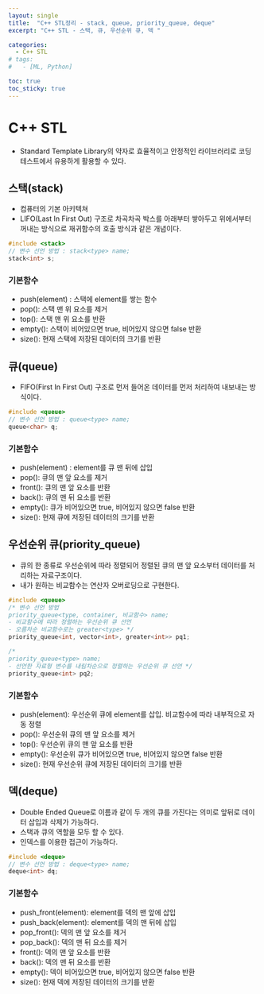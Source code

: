 ```yaml
---
layout: single
title:  "C++ STL정리 - stack, queue, priority_queue, deque"
excerpt: "C++ STL - 스택, 큐, 우선순위 큐, 덱 "

categories:
  - C++ STL
# tags:
#   - [ML, Python]

toc: true
toc_sticky: true
---
```


# C++ STL
- Standard Template Library의 약자로 효율적이고 안정적인 라이브러리로 코딩 테스트에서 유용하게 활용할 수 있다.

## 스택(stack)
- 컴퓨터의 기본 아키텍쳐
- LIFO(Last In First Out) 구조로 차곡차곡 박스를 아래부터 쌓아두고 위에서부터 꺼내는 방식으로 재귀함수의 호출 방식과 같은 개념이다.

```c
#include <stack>
// 변수 선언 방법 : stack<type> name;
stack<int> s;
```

### 기본함수

- push(element) : 스택에 element를 쌓는 함수
- pop(): 스택 맨 위 요소를 제거
- top(): 스택 맨 위 요소를 반환
- empty(): 스택이 비어있으면 true, 비어있지 않으면  false 반환
- size(): 현재 스택에 저장된 데이터의 크기를 반환

## 큐(queue)
- FIFO(First In First Out) 구조로 먼저 들어온 데이터를 먼저 처리하여 내보내는 방식이다.

```c
#include <queue>
// 변수 선언 방법 : queue<type> name;
queue<char> q;
```

### 기본함수

- push(element) : element를 큐 맨 뒤에 삽입
- pop(): 큐의 맨 앞 요소를 제거
- front(): 큐의 맨 앞 요소를 반환
- back(): 큐의 맨 뒤 요소를 반환
- empty(): 큐가 비어있으면 true, 비어있지 않으면  false 반환
- size(): 현재 큐에 저장된 데이터의 크기를 반환

## 우선순위 큐(priority_queue)
- 큐의 한 종류로 우선순위에 따라 정렬되어 정렬된 큐의 맨 앞 요소부터 데이터를 처리하는 자료구조이다.
- 내가 원하는 비교함수는 연산자 오버로딩으로 구현한다.

```c
#include <queue>
/* 변수 선언 방법 
priority_queue<type, container, 비교함수> name;
- 비교함수에 따라 정렬하는 우선순위 큐 선언
- 오름차순 비교함수로는 greater<type> */
priority_queue<int, vector<int>, greater<int>> pq1;

/*
priority_queue<type> name;
- 선언한 자료형 변수를 내림차순으로 정렬하는 우선순위 큐 선언 */
priority_queue<int> pq2;

```

### 기본함수
- push(element): 우선순위 큐에 element를 삽입. 비교함수에 따라 내부적으로 자동 정렬
- pop(): 우선순위 큐의 맨 앞 요소를 제거
- top(): 우선순위 큐의 맨 앞 요소를 반환
- empty(): 우선순위 큐가 비어있으면 true, 비어있지 않으면 false 반환
- size(): 현재 우선순위 큐에 저장된 데이터의 크기를 반환

## 덱(deque)
- Double Ended Queue로 이름과 같이 두 개의 큐를 가진다는 의미로 앞뒤로 데이터 삽입과 삭제가 가능하다.
- 스택과 큐의 역할을 모두 할 수 있다.
- 인덱스를 이용한 접근이 가능하다.

```c
#include <deque>
// 변수 선언 방법 : deque<type> name;
deque<int> dq;
```

### 기본함수
- push_front(element): element를 덱의 맨 앞에 삽입
- push_back(element): element를 덱의 맨 뒤에 삽입
- pop_front(): 덱의 맨 앞 요소를 제거
- pop_back(): 덱의 맨 뒤 요소를 제거
- front(): 덱의 맨 앞 요소를 반환
- back(): 덱의 맨 뒤 요소를 반환
- empty(): 덱이 비어있으면 true, 비어있지 않으면  false 반환
- size(): 현재 덱에 저장된 데이터의 크기를 반환

